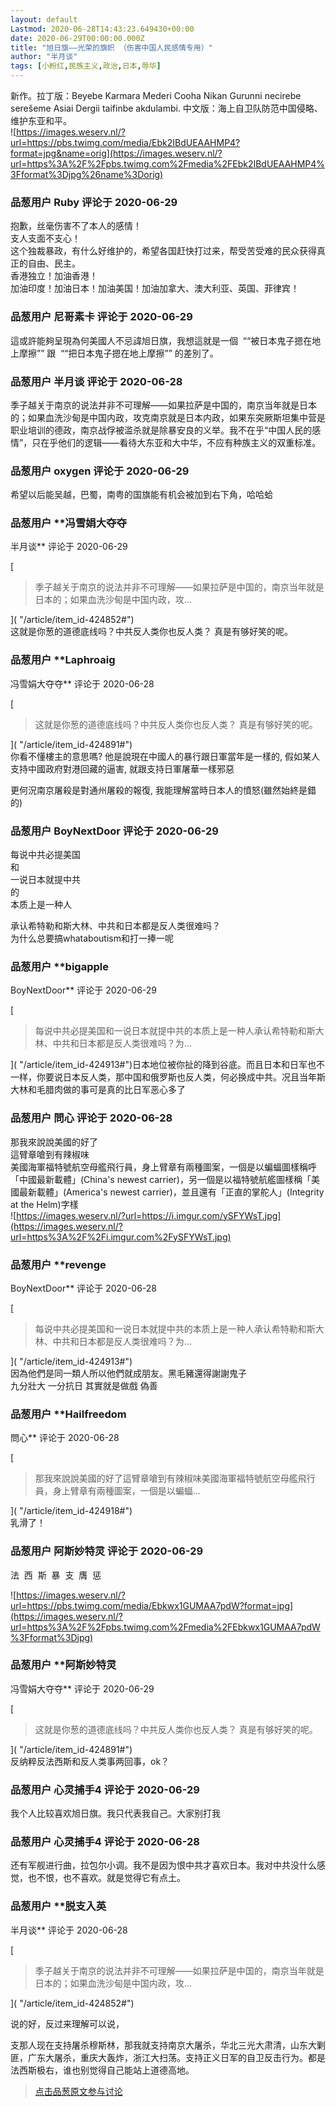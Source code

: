 ```yaml
---
layout: default
Lastmod: 2020-06-28T14:43:23.649430+00:00
date: 2020-06-29T00:00:00.000Z
title: "旭日旗——光荣的旗帜 （伤害中国人民感情专用）"
author: "半月谈"
tags: [小粉红,民族主义,政治,日本,辱华]
---
```


新作。拉丁版：Beyebe Karmara Mederi Cooha Nikan Gurunni necirebe serešeme Asiai Dergii taifinbe akdulambi. 中文版：海上自卫队防范中国侵略、维护东亚和平。  
![https://images.weserv.nl/?url=https://pbs.twimg.com/media/Ebk2IBdUEAAHMP4?format=jpg&name=orig](https://images.weserv.nl/?url=https%3A%2F%2Fpbs.twimg.com%2Fmedia%2FEbk2IBdUEAAHMP4%3Fformat%3Djpg%26name%3Dorig)

            
### 品葱用户 **Ruby** 评论于 2020-06-29
        
抱歉，丝毫伤害不了本人的感情！  
支人支面不支心！  
这个独裁暴政，有什么好维护的，希望各国赶快打过来，帮受苦受难的民众获得真正的自由、民主。  
香港独立！加油香港！  
加油印度！加油日本！加油美国！加油加拿大、澳大利亚、英国、菲律宾！
        


            
### 品葱用户 **尼哥素卡** 评论于 2020-06-29
        
這或許能夠呈現為何美國人不忌諱旭日旗，我想這就是一個  ““被日本鬼子摁在地上摩擦”” 跟  ““把日本鬼子摁在地上摩擦”” 的差別了。
        


            
### 品葱用户 **半月谈** 评论于 2020-06-28
        
季子越关于南京的说法并非不可理解——如果拉萨是中国的，南京当年就是日本的；如果血洗沙甸是中国内政，攻克南京就是日本内政，如果东突厥斯坦集中营是职业培训的德政，南京战俘被滥杀就是除暴安良的义举。我不在乎“中国人民的感情”，只在乎他们的逻辑——看待大东亚和大中华，不应有种族主义的双重标准。
        


            
### 品葱用户 **oxygen** 评论于 2020-06-29
        
希望以后能吴越，巴蜀，南粤的国旗能有机会被加到右下角，哈哈蛤
        


            
### 品葱用户 **冯雪娟大夺夺 
半月谈** 评论于 2020-06-29
        
[

> 季子越关于南京的说法并非不可理解——如果拉萨是中国的，南京当年就是日本的；如果血洗沙甸是中国内政，攻...

]( "/article/item_id-424852#")  
这就是你葱的道德底线吗？中共反人类你也反人类？ 真是有够好笑的呢。
        


            
### 品葱用户 **Laphroaig 
冯雪娟大夺夺** 评论于 2020-06-28
        
[

> 这就是你葱的道德底线吗？中共反人类你也反人类？ 真是有够好笑的呢。

]( "/article/item_id-424891#")  
你看不懂樓主的意思嗎? 他是說現在中國人的暴行跟日軍當年是一樣的, 假如某人支持中國政府對港回藏的逼害, 就跟支持日軍屠華一樣邪惡  
  
  
更何況南京屠殺是對通州屠殺的報復, 我能理解當時日本人的憤怒(雖然始終是錯的)
        


            
### 品葱用户 **BoyNextDoor** 评论于 2020-06-29
        
每说中共必提美国  
和  
一说日本就提中共  
的  
本质上是一种人  
  
承认希特勒和斯大林、中共和日本都是反人类很难吗？  
为什么总要搞whataboutism和打一捧一呢
        


            
### 品葱用户 **bigapple 
BoyNextDoor** 评论于 2020-06-29
        
[

> 每说中共必提美国和一说日本就提中共的本质上是一种人承认希特勒和斯大林、中共和日本都是反人类很难吗？为...

]( "/article/item_id-424913#")日本地位被你扯的降到谷底。而且日本和日军也不一样，你要说日本反人类，那中国和俄罗斯也反人类，何必换成中共。况且当年斯大林和毛腊肉做的事可是真的比日军恶心多了
        


            
### 品葱用户 **問心** 评论于 2020-06-28
        
那我來說說美國的好了  
這臂章嗆到有辣椒味  
美國海軍福特號航空母艦飛行員，身上臂章有兩種圖案，一個是以蝙蝠圖樣稱呼「中國最新載體」(China's newest carrier)，另一個是以福特號航艦圖樣稱「美國最新載體」(America's newest carrier)，並且還有「正直的掌舵人」(Integrity at the Helm)字樣  
![https://images.weserv.nl/?url=https://i.imgur.com/ySFYWsT.jpg](https://images.weserv.nl/?url=https%3A%2F%2Fi.imgur.com%2FySFYWsT.jpg)
        


            
### 品葱用户 **revenge 
BoyNextDoor** 评论于 2020-06-28
        
[

> 每说中共必提美国和一说日本就提中共的本质上是一种人承认希特勒和斯大林、中共和日本都是反人类很难吗？为...

]( "/article/item_id-424913#")  
因為他們是同一類人所以他們就成朋友。黑毛豬還得謝謝鬼子  
九分壯大 一分抗日 其實就是做戲 偽善
        


            
### 品葱用户 **Hailfreedom 
問心** 评论于 2020-06-28
        
[

> 那我來說說美國的好了這臂章嗆到有辣椒味美國海軍福特號航空母艦飛行員，身上臂章有兩種圖案，一個是以蝙蝠...

]( "/article/item_id-424918#")  
乳滑了！
        


            
### 品葱用户 **阿斯妙特灵** 评论于 2020-06-29
        
法  西  斯  暴  支  膺  惩  
  
![https://images.weserv.nl/?url=https://pbs.twimg.com/media/Ebkwx1GUMAA7pdW?format=jpg](https://images.weserv.nl/?url=https%3A%2F%2Fpbs.twimg.com%2Fmedia%2FEbkwx1GUMAA7pdW%3Fformat%3Djpg)
        


            
### 品葱用户 **阿斯妙特灵 
冯雪娟大夺夺** 评论于 2020-06-29
        
[

> 这就是你葱的道德底线吗？中共反人类你也反人类？ 真是有够好笑的呢。

]( "/article/item_id-424891#")  
反纳粹反法西斯和反人类事两回事，ok？
        


            
### 品葱用户 **心灵捕手4** 评论于 2020-06-29
        
我个人比较喜欢旭日旗。我只代表我自己。大家别打我
        


            
### 品葱用户 **心灵捕手4** 评论于 2020-06-28
        
还有军舰进行曲，拉包尔小调。我不是因为恨中共才喜欢日本。我对中共没什么感觉，也不恨，也不喜欢。就是觉得它有点土。
        


            
### 品葱用户 **脱支入英 
半月谈** 评论于 2020-06-28
        
[

> 季子越关于南京的说法并非不可理解——如果拉萨是中国的，南京当年就是日本的；如果血洗沙甸是中国内政，攻...

]( "/article/item_id-424852#")  
  
说的好，反过来理解可以说，  
  
支那人现在支持屠杀穆斯林，那我就支持南京大屠杀，华北三光大肃清，山东大剿匪，广东大屠杀，重庆大轰炸，浙江大扫荡。支持正义日军的自卫反击行为。都是法西斯极右，谁也别觉得自己能站上道德高地。
        






> [点击品葱原文参与讨论](https://pincong.rocks/article/20920)

